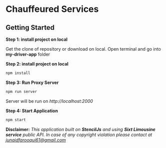 # Chauffeured Services

## Getting Started

**Step 1: install project on local**

Get the clone of repository or download on local. Open terminal and go into **my-driver-app** folder 

**Step 2: install project on local**
```bash
npm install
```
**Step 3: Run Proxy Server**
```bash
npm run server
```
Server will be run on _http://localhost:2000_

**Step 4: Start Application**
```bash
npm start
```
**Disclaimer:**
_This application built on **StencilJs** and using **Sixt Limousine service** public API. In case of any copyright violation please contact at [junaidfarooqui61@gmail.com](mailto:junaidfarooqui61@gmail.com)_ 

